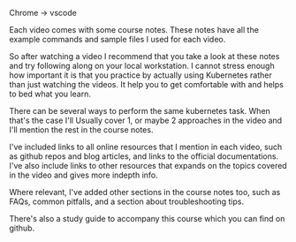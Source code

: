 Chrome -> vscode

Each video comes with some course notes. These notes have all the example commands and sample files I used for each video.

So after watching a video I recommend that you take a look at these notes and try following along on your local workstation. I cannot stress enough how important it is that you practice by actually using Kubernetes rather than just watching the videos. It help you to get comfortable with and helps to bed what you learn.

There can be several ways to perform the same kubernetes task. When that's the case I'll Usually cover 1, or maybe 2 approaches in the video and I'll mention the rest in the course notes.


I've included links to all online resources that I mention in each video, such as github repos and blog articles, and links to the official documentations. I've also include links to other resources that expands on the topics covered in the video and gives more indepth info.

Where relevant, I've added other sections in the course notes too, such as FAQs, common pitfalls, and a section about troubleshooting tips. 


There's also a study guide to accompany this course which you can find on github. 

